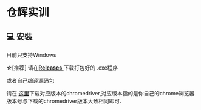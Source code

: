 # 仓辉实训

## 💻 安裝

目前只支持Windows

☆[推荐]  请在[**Releases** ](https://github.com/Cuttlef/SkipCourse/releases)下载打包好的 .exe程序

或者自己编译源码包


请在 [这里](https://registry.npmmirror.com/binary.html?path=chromedriver/)下载对应版本的chromedriver,对应版本指的是你自己的chrome浏览器版本号与下载的chromedriver版本大致相同即可.


